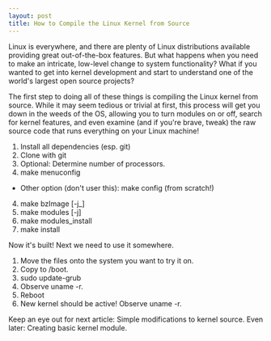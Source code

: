 ```yaml
---
layout: post
title: How to Compile the Linux Kernel from Source
---
```


Linux is everywhere, and there are plenty of Linux distributions available providing great out-of-the-box features. But what happens when you need to make an intricate, low-level change to system functionality? What if you wanted to get into kernel development and start to understand one of the world's largest open source projects?

The first step to doing all of these things is compiling the Linux kernel from source. While it may seem tedious or trivial at first, this process will get you down in the weeds of the OS, allowing you to turn modules on or off, search for kernel features, and even examine (and if you're brave, tweak) the raw source code that runs everything on your Linux machine!

1. Install all dependencies (esp. git)
2. Clone with git
3. Optional: Determine number of processors.
4. make menuconfig
  * Other option (don't user this): make config (from scratch!)
4. make bzImage [-j_]
5. make modules [-j]
6. make modules_install
7. make install

Now it's built! Next we need to use it somewhere.

1. Move the files onto the system you want to try it on.
2. Copy to /boot.
3. sudo update-grub
4. Observe uname -r.
4. Reboot
6. New kernel should be active! Observe uname -r.

Keep an eye out for next article: Simple modifications to kernel source.
Even later: Creating basic kernel module.
